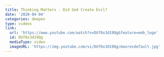 ```yaml
---
title: Thinking Matters - Did God Create Evil?
date: '2020-04-04'
categories: deepen
type: videos
link:
  url: 'https://www.youtube.com/watch?v=DUf0x3d19Qg&feature=emb_logo'
  id: DUf0x3d19Qg
  mediaType: video
  imageURL: 'https://img.youtube.com/vi/DUf0x3d19Qg/maxresdefault.jpg'
---
```


